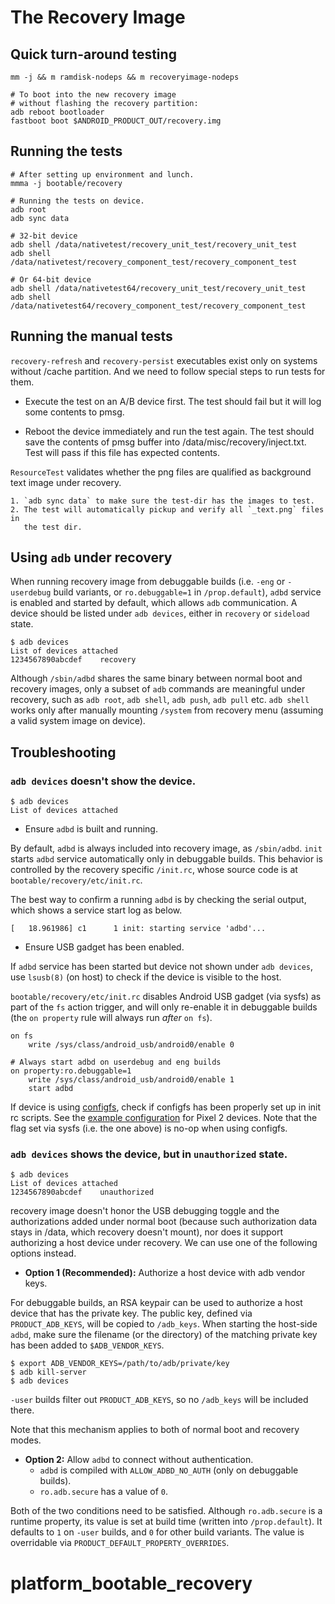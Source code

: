 The Recovery Image
==================

Quick turn-around testing
-------------------------

    mm -j && m ramdisk-nodeps && m recoveryimage-nodeps

    # To boot into the new recovery image
    # without flashing the recovery partition:
    adb reboot bootloader
    fastboot boot $ANDROID_PRODUCT_OUT/recovery.img

Running the tests
-----------------
    # After setting up environment and lunch.
    mmma -j bootable/recovery

    # Running the tests on device.
    adb root
    adb sync data

    # 32-bit device
    adb shell /data/nativetest/recovery_unit_test/recovery_unit_test
    adb shell /data/nativetest/recovery_component_test/recovery_component_test

    # Or 64-bit device
    adb shell /data/nativetest64/recovery_unit_test/recovery_unit_test
    adb shell /data/nativetest64/recovery_component_test/recovery_component_test

Running the manual tests
------------------------

`recovery-refresh` and `recovery-persist` executables exist only on systems without
/cache partition. And we need to follow special steps to run tests for them.

- Execute the test on an A/B device first. The test should fail but it will log
  some contents to pmsg.

- Reboot the device immediately and run the test again. The test should save the
  contents of pmsg buffer into /data/misc/recovery/inject.txt. Test will pass if
  this file has expected contents.

`ResourceTest` validates whether the png files are qualified as background text
image under recovery.

    1. `adb sync data` to make sure the test-dir has the images to test.
    2. The test will automatically pickup and verify all `_text.png` files in
       the test dir.

Using `adb` under recovery
--------------------------

When running recovery image from debuggable builds (i.e. `-eng` or `-userdebug` build variants, or
`ro.debuggable=1` in `/prop.default`), `adbd` service is enabled and started by default, which
allows `adb` communication. A device should be listed under `adb devices`, either in `recovery` or
`sideload` state.

    $ adb devices
    List of devices attached
    1234567890abcdef    recovery

Although `/sbin/adbd` shares the same binary between normal boot and recovery images, only a subset
of `adb` commands are meaningful under recovery, such as `adb root`, `adb shell`, `adb push`, `adb
pull` etc. `adb shell` works only after manually mounting `/system` from recovery menu (assuming a
valid system image on device).

## Troubleshooting

### `adb devices` doesn't show the device.

    $ adb devices
    List of devices attached

 * Ensure `adbd` is built and running.

By default, `adbd` is always included into recovery image, as `/sbin/adbd`. `init` starts `adbd`
service automatically only in debuggable builds. This behavior is controlled by the recovery
specific `/init.rc`, whose source code is at `bootable/recovery/etc/init.rc`.

The best way to confirm a running `adbd` is by checking the serial output, which shows a service
start log as below.

    [   18.961986] c1      1 init: starting service 'adbd'...

 * Ensure USB gadget has been enabled.

If `adbd` service has been started but device not shown under `adb devices`, use `lsusb(8)` (on
host) to check if the device is visible to the host.

`bootable/recovery/etc/init.rc` disables Android USB gadget (via sysfs) as part of the `fs` action
trigger, and will only re-enable it in debuggable builds (the `on property` rule will always run
_after_ `on fs`).

    on fs
        write /sys/class/android_usb/android0/enable 0

    # Always start adbd on userdebug and eng builds
    on property:ro.debuggable=1
        write /sys/class/android_usb/android0/enable 1
        start adbd

If device is using [configfs](https://www.kernel.org/doc/Documentation/usb/gadget_configfs.txt),
check if configfs has been properly set up in init rc scripts. See the [example
configuration](https://android.googlesource.com/device/google/wahoo/+/master/init.recovery.hardware.rc)
for Pixel 2 devices. Note that the flag set via sysfs (i.e. the one above) is no-op when using
configfs.

### `adb devices` shows the device, but in `unauthorized` state.

    $ adb devices
    List of devices attached
    1234567890abcdef    unauthorized

recovery image doesn't honor the USB debugging toggle and the authorizations added under normal boot
(because such authorization data stays in /data, which recovery doesn't mount), nor does it support
authorizing a host device under recovery. We can use one of the following options instead.

 * **Option 1 (Recommended):** Authorize a host device with adb vendor keys.

For debuggable builds, an RSA keypair can be used to authorize a host device that has the private
key. The public key, defined via `PRODUCT_ADB_KEYS`, will be copied to `/adb_keys`. When starting
the host-side `adbd`, make sure the filename (or the directory) of the matching private key has been
added to `$ADB_VENDOR_KEYS`.

    $ export ADB_VENDOR_KEYS=/path/to/adb/private/key
    $ adb kill-server
    $ adb devices

`-user` builds filter out `PRODUCT_ADB_KEYS`, so no `/adb_keys` will be included there.

Note that this mechanism applies to both of normal boot and recovery modes.

 * **Option 2:** Allow `adbd` to connect without authentication.
   * `adbd` is compiled with `ALLOW_ADBD_NO_AUTH` (only on debuggable builds).
   * `ro.adb.secure` has a value of `0`.

Both of the two conditions need to be satisfied. Although `ro.adb.secure` is a runtime property, its
value is set at build time (written into `/prop.default`). It defaults to `1` on `-user` builds, and
`0` for other build variants. The value is overridable via `PRODUCT_DEFAULT_PROPERTY_OVERRIDES`.
# platform_bootable_recovery
